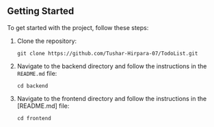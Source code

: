 
## Getting Started

To get started with the project, follow these steps:

1. Clone the repository:
    ```
    git clone https://github.com/Tushar-Hirpara-07/TodoList.git
    ```
2. Navigate to the backend directory and follow the instructions in the `README.md` file:
    ```
    cd backend
    ```

3. Navigate to the frontend directory and follow the instructions in the [README.md] file:
    ```
    cd frontend
    ```

